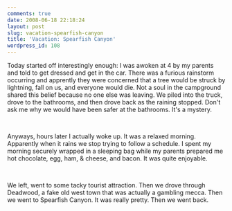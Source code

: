 ```yaml
---
comments: true
date: 2008-06-18 22:18:24
layout: post
slug: vacation-spearfish-canyon
title: 'Vacation: Spearfish Canyon'
wordpress_id: 108
---
```


Today started off interestingly enough: I was awoken at 4 by my parents and told to get dressed and get in the car. There was a furious rainstorm occurring and apprently they were concerned that a tree would be struck by lightning, fall on us, and everyone would die. Not a soul in the campground shared this belief because no one else was leaving. We piled into the truck, drove to the bathrooms, and then drove back as the raining stopped. Don't ask me why we would have been safer at the bathrooms. It's a mystery.




 




Anyways, hours later I actually woke up. It was a relaxed morning. Apparently when it rains we stop trying to follow a schedule. I spent my morning securely wrapped in a sleeping bag while my parents prepared me hot chocolate, egg, ham, & cheese, and bacon. It was quite enjoyable. 




 




We left, went to some tacky tourist attraction. Then we drove through Deadwood, a fake old west town that was actually a gambling mecca. Then we went to Spearfish Canyon. It was really pretty. Then we went back.
